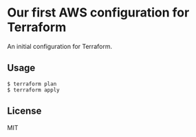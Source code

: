 # Our first AWS configuration for Terraform

An initial configuration for Terraform.

## Usage
  
```
$ terraform plan
$ terraform apply

```
## License

MIT
